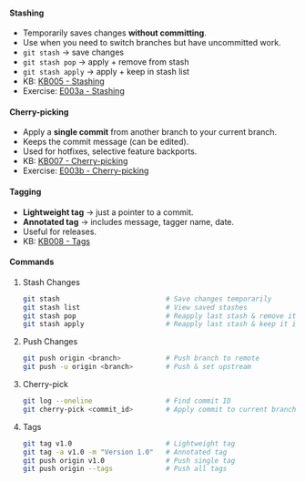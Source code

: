#### **Stashing**

- Temporarily saves changes **without committing**.
- Use when you need to switch branches but have uncommitted work.
- `git stash` → save changes
- `git stash pop` → apply + remove from stash
- `git stash apply` → apply + keep in stash list
- KB: [KB005 - Stashing](../KBs/KB005%20-%20Stashing.md)
- Exercise: [E003a - Stashing](../Exercises/E003a%20-%20Stashing.md)
#### **Cherry-picking**

- Apply a **single commit** from another branch to your current branch.
- Keeps the commit message (can be edited).
- Used for hotfixes, selective feature backports.
- KB: [KB007 - Cherry-picking](../KBs/KB007%20-%20Cherry-picking.md)
- Exercise: [E003b - Cherry-picking](../Exercises/E003b%20-%20Cherry-picking.md)
#### **Tagging**

- **Lightweight tag** → just a pointer to a commit.
- **Annotated tag** → includes message, tagger name, date.
- Useful for releases.
- KB: [KB008 - Tags](../KBs/KB008%20-%20Tags.md)
#### **Commands**

1. Stash Changes
	```bash
	git stash                          # Save changes temporarily
	git stash list                     # View saved stashes
	git stash pop                      # Reapply last stash & remove it
	git stash apply                    # Reapply last stash & keep it in list
	```
2. Push Changes
	```bash
	git push origin <branch>           # Push branch to remote
	git push -u origin <branch>        # Push & set upstream
	```
3. Cherry-pick
	```bash
	git log --oneline                  # Find commit ID
	git cherry-pick <commit_id>        # Apply commit to current branch
	```
4. Tags
	```bash
	git tag v1.0                       # Lightweight tag
	git tag -a v1.0 -m "Version 1.0"   # Annotated tag
	git push origin v1.0               # Push single tag
	git push origin --tags             # Push all tags
	```